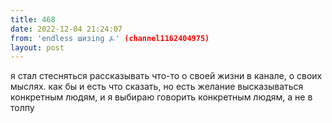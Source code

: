 ```yaml
---
title: 468
date: 2022-12-04 21:24:07
from: 'endless шизing ⍼' (channel1162404975)
layout: post
---
```


я стал стесняться рассказывать что-то о своей жизни в канале, о своих мыслях. как бы и есть что сказать, но есть желание высказываться конкретным людям, и я выбираю говорить конкретным людям, а не в толпу
